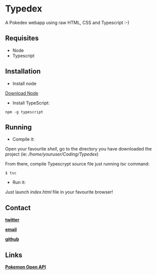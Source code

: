 # Typedex
A Pokedex webapp using raw HTML, CSS and Typescript :-)

## Requisites
- Node
- Typescript

## Installation
- Install node

[Download Node](https://nodejs.org/es/download/)

- Install TypeScript: 
```shell script
npm -g typescript
```
## Running
- Compile it:

Open your favourite _shell_, go to the directory you have downloaded the project (ie: _/home/youruser/Coding/Typedex_)

From there, compile Typescrypt source file just running _tsc_ command:
```shell script
$ tsc
```

- Run it:

Just launch _index.html_ file in your favourite browser!

## Contact
__[twitter](https://twitter.com/cineexin)__

__[email](mailto:migueguillamon@gmail.com)__

__[github](https://github.com/cinexin)__

## Links
__[Pokemon Open API](https://pokeapi.co/)__